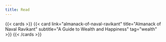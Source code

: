 ```yaml
---
title: Read
---
```


{{< cards >}}
  {{< card link="almanack-of-naval-ravikant" title="Almanack of Naval Ravikant" subtitle="A Guide to Wealth and Happiness" tag="wealth" >}}
{{< /cards >}}

